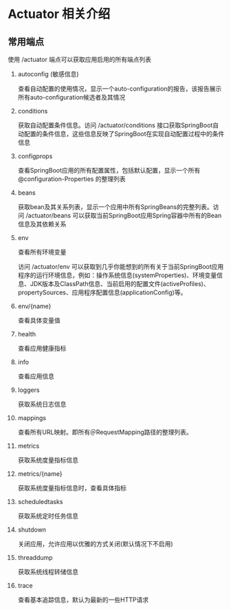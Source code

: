 # Actuator 相关介绍
## 常用端点
使用 /actuator 端点可以获取应用启用的所有端点列表
1. autoconfig (敏感信息)

    查看自动配置的使用情况，显示一个auto-configuration的报告，该报告展示所有auto-configuration候选者及其情况

2. conditions
   
    获取自动配置条件信息。访问 /actuator/conditions 接口获取SpringBoot自动配置的条件信息，这些信息反映了SpringBoot在实现自动配置过程中的条件信息
   
3. configprops

    查看SpringBoot应用的所有配置属性，包括默认配置，显示一个所有 @configuration-Properties 的整理列表
    
4. beans

   获取bean及其关系列表，显示一个应用中所有SpringBeans的完整列表。访问 /actuator/beans 可以获取当前SpringBoot应用Spring容器中所有的Bean信息及其依赖关系

5. env

    查看所有环境变量
    
    访问 /actuator/env 可以获取到几乎你能想到的所有关于当前SpringBoot应用程序的运行环境信息，例如：操作系统信息(systemProperties)、环境变量信息、JDK版本及ClassPath信息、当前启用的配置文件(activeProfiles)、propertySources、应用程序配置信息(applicationConfig)等。

6. env/{name}

    查看具体变量值
    
7. health

    查看应用健康指标

8. info

    查看应用信息
    
9. loggers

    获取系统日志信息
    
10. mappings

    查看所有URL映射。即所有＠RequestMapping路径的整理列表。
   
11. metrics

    获取系统度量指标信息
    
12. metrics/{name}

    获取系统度量指标信息时，查看具体指标
    
13. scheduledtasks

    获取系统定时任务信息
    
14. shutdown

    关闭应用，允许应用以优雅的方式关闭(默认情况下不启用)
    
15. threaddump

    获取系统线程转储信息
    
16. trace

    查看基本追踪信息，默认为最新的一些HTTP请求

